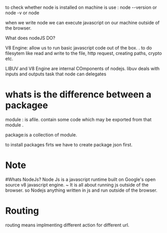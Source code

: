 to check whether node is installed on machine is use : node --version or node -v or node

when we write node we can execute javascript on our machine outside of the browser.

What does nodeJS DO?

V8 Engine: allow us to run basic javascript code out of the box. 
. to do filesytem like read and write to the file, http request, creating paths, crypto etc.

LIBUV and V8 Engine are internal COmponents of nodejs.
libuv deals with inputs and outputs task that node can delegates

# whats is the difference between a packagee
module : is afile. contain some code which may be exported from that module .

package:is a collection of module.

 to install packages firts we have to create package json first.

 # Note
 #Whats NodeJs?
 Node Js is a javascript runtime built on Google's open source v8 javascript engine.
~
 It is all about running js outside of the browser. so Nodejs anything written in js and run outside of the browser. 

 # Routing 
 routing means implmenting different action for different url.